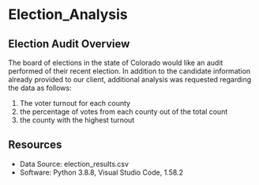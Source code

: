 # Election_Analysis

## Election Audit Overview
The board of elections in the state of Colorado would like an audit performed of their recent election.  In addition to the candidate information already provided to our client, additional analysis was requested regarding the data as follows:
1.  The voter turnout for each county
2.  the percentage of votes from each county out of the total count
3.  the county with the highest turnout

## Resources
- Data Source:  election_results.csv
- Software:  Python 3.8.8, Visual Studio Code, 1.58.2
